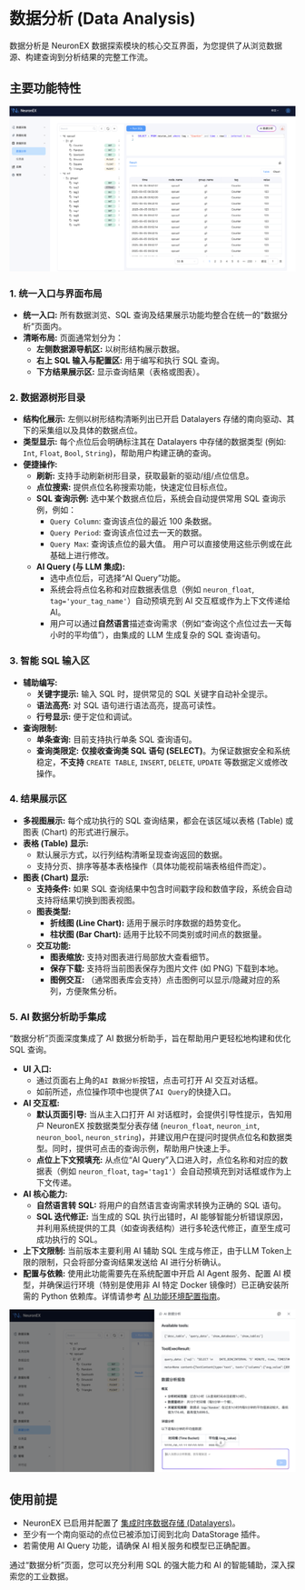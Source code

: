 # 数据分析 (Data Analysis)

数据分析是 NeuronEX 数据探索模块的核心交互界面，为您提供了从浏览数据源、构建查询到分析结果的完整工作流。

## 主要功能特性

![data_analysis_zh](_assets/data_analysis_overview_zh.png) 

### 1. 统一入口与界面布局

*   **统一入口:** 所有数据浏览、SQL 查询及结果展示功能均整合在统一的“数据分析”页面内。
*   **清晰布局:** 页面通常划分为：
    *   **左侧数据源导航区:** 以树形结构展示数据。
    *   **右上 SQL 输入与配置区:** 用于编写和执行 SQL 查询。
    *   **下方结果展示区:** 显示查询结果（表格或图表）。

### 2. 数据源树形目录

*   **结构化展示:** 左侧以树形结构清晰列出已开启 Datalayers 存储的南向驱动、其下的采集组以及具体的数据点位。
*   **类型显示:** 每个点位后会明确标注其在 Datalayers 中存储的数据类型 (例如: `Int`, `Float`, `Bool`, `String`)，帮助用户构建正确的查询。
*   **便捷操作:**
    *   **刷新:** 支持手动刷新树形目录，获取最新的驱动/组/点位信息。
    *   **点位搜索:** 提供点位名称搜索功能，快速定位目标点位。
    *   **SQL 查询示例:** 选中某个数据点位后，系统会自动提供常用 SQL 查询示例，例如：
        *   `Query Column`: 查询该点位的最近 100 条数据。
        *   `Query Period`: 查询该点位过去一天的数据。
        *   `Query Max`: 查询该点位的最大值。
        用户可以直接使用这些示例或在此基础上进行修改。
    *   **AI Query (与 LLM 集成):**
        *   选中点位后，可选择“AI Query”功能。
        *   系统会将点位名称和对应数据表信息（例如 `neuron_float`, `tag='your_tag_name'`）自动预填充到 AI 交互框或作为上下文传递给 AI。
        *   用户可以通过**自然语言**描述查询需求（例如“查询这个点位过去一天每小时的平均值”），由集成的 LLM 生成复杂的 SQL 查询语句。

### 3. 智能 SQL 输入区

*   **辅助编写:**
    *   **关键字提示:** 输入 SQL 时，提供常见的 SQL 关键字自动补全提示。
    *   **语法高亮:** 对 SQL 语句进行语法高亮，提高可读性。
    *   **行号显示:** 便于定位和调试。
*   **查询限制:**
    *   **单条查询:** 目前支持执行单条 SQL 查询语句。
    *   **查询类限定:** **仅接收查询类 SQL 语句 (SELECT)**。为保证数据安全和系统稳定，**不支持** `CREATE TABLE`, `INSERT`, `DELETE`, `UPDATE` 等数据定义或修改操作。

### 4. 结果展示区

*   **多视图展示:** 每个成功执行的 SQL 查询结果，都会在该区域以表格 (Table) 或图表 (Chart) 的形式进行展示。
*   **表格 (Table) 显示:**
    *   默认展示方式，以行列结构清晰呈现查询返回的数据。
    *   支持分页、排序等基本表格操作（具体功能视前端表格组件而定）。
*   **图表 (Chart) 显示:**
    *   **支持条件:** 如果 SQL 查询结果中包含时间戳字段和数值字段，系统会自动支持将结果切换到图表视图。
    *   **图表类型:**
        *   **折线图 (Line Chart):** 适用于展示时序数据的趋势变化。
        *   **柱状图 (Bar Chart):** 适用于比较不同类别或时间点的数据量。
    *   **交互功能:**
        *   **图表缩放:** 支持对图表进行局部放大查看细节。
        *   **保存下载:** 支持将当前图表保存为图片文件 (如 PNG) 下载到本地。
        *   **图例交互:** （通常图表库会支持）点击图例可以显示/隐藏对应的系列，方便聚焦分析。

### 5. AI 数据分析助手集成

“数据分析”页面深度集成了 AI 数据分析助手，旨在帮助用户更轻松地构建和优化 SQL 查询。

*   **UI 入口:**
    *   通过页面右上角的`AI 数据分析`按钮，点击可打开 AI 交互对话框。
    *   如前所述，点位操作项中也提供了`AI Query`的快捷入口。
*   **AI 交互框:**
    *   **默认页面引导:** 当从主入口打开 AI 对话框时，会提供引导性提示，告知用户 NeuronEX 按数据类型分表存储 (`neuron_float`, `neuron_int`, `neuron_bool`, `neuron_string`)，并建议用户在提问时提供点位名和数据类型。同时，提供可点击的查询示例，帮助用户快速上手。
    *   **点位上下文预填充:** 从点位“AI Query”入口进入时，点位名称和对应的数据表（例如 `neuron_float`, `tag='tag1'`）会自动预填充到对话框或作为上下文传递。
*   **AI 核心能力:**
    *   **自然语言转 SQL:** 将用户的自然语言查询需求转换为正确的 SQL 语句。
    *   **SQL 迭代修正:** 当生成的 SQL 执行出错时，AI 能够智能分析错误原因，并利用系统提供的工具（如查询表结构）进行多轮迭代修正，直至生成可成功执行的 SQL。
*   **上下文限制:** 当前版本主要利用 AI 辅助 SQL 生成与修正，由于LLM Token上限的限制，只会将部分查询结果发送给 AI 进行分析确认。
*   **配置与依赖:** 使用此功能需要先在系统配置中开启 AI Agent 服务、配置 AI 模型，并确保运行环境（特别是使用非 AI 特定 Docker 镜像时）已正确安装所需的 Python 依赖库。详情请参考 [AI 功能环境配置指南](../admin/sys-configuration.md#ai-功能环境配置指南)。

![data_analysis_zh](_assets/data_analysis_AI_zh.png) 

## 使用前提

*   NeuronEX 已启用并配置了 [集成时序数据存储 (Datalayers)](../admin/sys-configuration.md#数据存储配置)。
*   至少有一个南向驱动的点位已被添加订阅到北向 DataStorage 插件。
*   若需使用 AI Query 功能，请确保 AI 相关服务和模型已正确配置。

通过“数据分析”页面，您可以充分利用 SQL 的强大能力和 AI 的智能辅助，深入探索您的工业数据。
